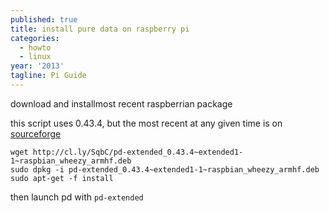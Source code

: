 ```yaml
---
published: true
title: install pure data on raspberry pi
categories:
  - howto
  - linux
year: '2013'
tagline: Pi Guide
---
```

download and installmost recent raspberrian package

this script uses 0.43.4, but the most recent at any given time is on [sourceforge](http://sourceforge.net/projects/pure-data/files/pd-extended/)

	wget http://cl.ly/SqbC/pd-extended_0.43.4~extended1-1~raspbian_wheezy_armhf.deb
	sudo dpkg -i pd-extended_0.43.4~extended1-1~raspbian_wheezy_armhf.deb
	sudo apt-get -f install

then launch pd with `pd-extended`
